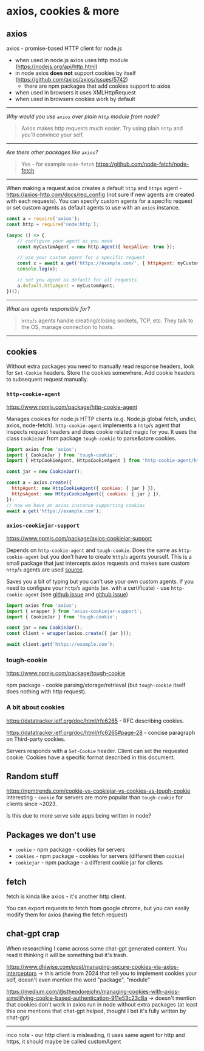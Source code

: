 # axios, cookies & more

## axios

axios - promise-based HTTP client for node.js
- when used in node.js axios uses http module (https://nodejs.org/api/http.html)
- in node axios __does not__ support cookies by itself (https://github.com/axios/axios/issues/5742)
  - there are npm packages that add cookies support to axios
- when used in browsers it uses XMLHttpRequest
- when used in browsers cookies work by default

---

_Why would you use `axios` over plain `http` module from node?_

> Axios makes http requests much easier. Try using plain `http` and you'll convince your self.

---

_Are there other packages like `axios`?_

> Yes - for example `node-fetch` https://github.com/node-fetch/node-fetch

---

When making a request axios creates a default `http` and `https` agent - https://axios-http.com/docs/req_config (not sure if new agents are created with each requests). You can specify custom agents for a specific request or set custom agents as default agents to use with an `axios` instance.

```js
const a = require('axios');
const http = require('node:http');

(async () => {
    // configure your agent as you need
    const myCustomAgent = new http.Agent({ keepAlive: true });

    // use your custom agent for a specific request
    const x = await a.get('https://example.com/', { httpAgent: myCustomAgent });
    console.log(x);

    // set you agent as default for all requests
    a.default.httpAgent = myCustomAgent;
})();
```

---
_What are agents responsible for?_

> `http`/`s` agents handle creating/closing sockets, TCP, etc. They talk to the OS, manage connection to hosts.
---

## cookies

Without extra packages you need to manually read response headers, look for `Set-Cookie` headers. Store the cookies somewhere. Add cookie headers to subsequent request manually.

### `http-cookie-agent`
https://www.npmjs.com/package/http-cookie-agent

Manages cookies for node.js HTTP clients (e.g. Node.js global fetch, undici, axios, node-fetch).
`http-cookie-agent` implements a `http`/`s` agent that inspects request headers and does cookie related magic for you. It uses the class `CookieJar` from package `tough-cookie` to parse&store cookies.

```js
import axios from 'axios';
import { CookieJar } from 'tough-cookie';
import { HttpCookieAgent, HttpsCookieAgent } from 'http-cookie-agent/http';

const jar = new CookieJar();

const a = axios.create({
  httpAgent: new HttpCookieAgent({ cookies: { jar } }),
  httpsAgent: new HttpsCookieAgent({ cookies: { jar } }),
});
// now we have an axios instance supporting cookies
await a.get('https://example.com');
```

### `axios-cookiejar-support`

https://www.npmjs.com/package/axios-cookiejar-support

Depends on `http-cookie-agent` and `tough-cookie`.
Does the same as `http-cookie-agent` but you don't have to create `http`/`s` agents yourself. This is a small package that just intercepts axios requests and makes sure custom `http`/`s` agents are used [source](https://github.com/3846masa/axios-cookiejar-support/blob/main/src/index.ts).

Saves you a bit of typing but you can't use your own custom agents. If you need to configure your `http`/`s` agents (ex. with a certificate) - use `http-cookie-agent` (see [github issue](https://github.com/3846masa/axios-cookiejar-support/issues/431) and [github issue](https://github.com/3846masa/axios-cookiejar-support/issues/426))


```js
import axios from 'axios';
import { wrapper } from 'axios-cookiejar-support';
import { CookieJar } from 'tough-cookie';

const jar = new CookieJar();
const client = wrapper(axios.create({ jar }));

await client.get('https://example.com');
```

### tough-cookie

https://www.npmjs.com/package/tough-cookie

npm package - cookie parsing/storage/retrieval (but `tough-cookie` itself does nothing with http request).

### A bit about cookies
https://datatracker.ietf.org/doc/html/rfc6265 - RFC describing cookies.

https://datatracker.ietf.org/doc/html/rfc6265#page-28 - concise paragraph on Third-party cookies.

Servers responds with a `Set-Cookie` header. Client can set the requested cookie. Cookies have a specific format described in this document.

## Random stuff
https://npmtrends.com/cookie-vs-cookiejar-vs-cookies-vs-tough-cookie
interesting - `cookie` for servers are more popular than `tough-cookie` for clients since ~2023.

Is this due to more serve side apps being written in node?

## Packages we don't use
- `cookie` - npm package - cookies for servers
- `cookies` - npm package - cookies for servers (different then `cookie`)
- `cookiejar` - npm package - a different cookie jar for clients

## fetch
fetch is kinda like axios - it's another http client.

You can export requests to fetch from google chrome, but you can easily modify them for axios (having the fetch request)

## chat-gpt crap
When researching I came across some chat-gpt generated content.
You read it thinking it will be something but it's trash.

https://www.dhiwise.com/post/managing-secure-cookies-via-axios-interceptors
-> this article from 2024 that tell you to implement cookies your self, doesn't even mention the word "package", "module"

https://medium.com/@stheodorejohn/managing-cookies-with-axios-simplifying-cookie-based-authentication-911e53c23c8a
-> doesn't mention that cookies don't work in axios run in node without extra packages
    (at least this one mentions that chat-gpt helped, thought I bet it's fully written by chat-gpt)

---

inco note - our http client is misleading, it uses same agent for http and https, it should maybe be called customAgent
